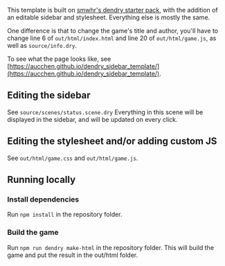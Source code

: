 This template is built on [smwhr's dendry starter pack](https://github.com/smwhr/dendry-starter-pack), with the addition of an editable sidebar and stylesheet. Everything else is mostly the same.

One difference is that to change the game's title and author, you'll have to change line 6 of `out/html/index.html` and line 20 of `out/html/game.js`, as well as `source/info.dry`.

To see what the page looks like, see [https://aucchen.github.io/dendry_sidebar_template/](https://aucchen.github.io/dendry_sidebar_template/).

## Editing the sidebar

See `source/scenes/status.scene.dry` Everything in this scene will be displayed in the sidebar, and will be updated on every click.

## Editing the stylesheet and/or adding custom JS

See `out/html/game.css` and `out/html/game.js`.

## Running locally

### Install dependencies
Run `npm install` in the repository folder.

### Build the game
Run `npm run dendry make-html` in the repository folder.
This will build the game and put the result in the out/html folder.